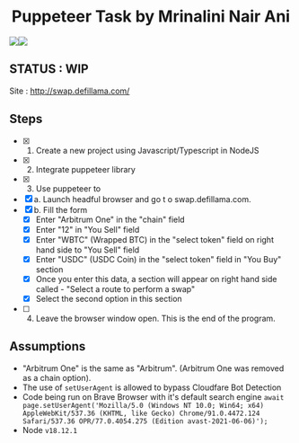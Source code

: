 # **<div align="center">Puppeteer Task by Mrinalini Nair Ani</div>**  
<img src="https://img.shields.io/badge/Node.js-339933?style=for-the-badge&logo=nodedotjs&logoColor=white"><img src="https://img.shields.io/badge/JavaScript-323330?style=for-the-badge&logo=javascript&logoColor=F7DF1E">

## STATUS : WIP
Site : http://swap.defillama.com/

## Steps 
- [x] 1. Create a new project using Javascript/Typescript in NodeJS
- [x] 2. Integrate puppeteer library
- [x] 3. Use puppeteer to
- [x] a. Launch headful browser and go t o swap.defillama.com.
- [x] b. Fill the form
  - [x] Enter "Arbitrum One" in the "chain" field
  - [x] Enter "12" in "You Sell" field
  - [x] Enter "WBTC" (Wrapped BTC) in the "select token" field on right hand side to "You Sell" field
  - [x] Enter "USDC" (USDC Coin) in the "select token" field in "You Buy" section
  - [x] Once you enter this data, a section will appear on right hand side called - "Select a route to perform a swap"
  - [x] Select the second option in this section
- [ ] 4. Leave the browser window open. This is the end of the program.

## Assumptions
- "Arbitrum One" is the same as "Arbitrum". (Arbitrum One was removed as a chain option).
- The use of `setUserAgent` is allowed to bypass Cloudfare Bot Detection
- Code being run on Brave Browser with it's default search engine
     `await page.setUserAgent('Mozilla/5.0 (Windows NT 10.0; Win64; x64) AppleWebKit/537.36 (KHTML, like Gecko) Chrome/91.0.4472.124 Safari/537.36 OPR/77.0.4054.275 (Edition avast-2021-06-06)');` 
- Node `v18.12.1`


